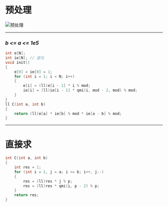# 预处理

![预处理](https://user-images.githubusercontent.com/95573252/206400420-d3cc2d30-c68b-43a4-9e56-9529d2b49016.png)

------

### ***b <= a <= 1e5***

```c++
int e[N];
int ie[N]; // 逆元
void init()
{
    e[0] = ie[0] = 1;
    for (int i = 1; i < N; i++)
    {
        e[i] = (ll)e[i - 1] * i % mod;
        ie[i] = (ll)ie[i - 1] * qmi(i, mod - 2, mod) % mod;
    }
}
ll C(int a, int b)
{
    return (ll)e[a] * ie[b] % mod * ie[a - b] % mod;
}
```
------

# 直接求

```c++
int C(int a, int b)
{
    int res = 1;
    for (int i = 1, j = a; i <= b; i++, j--)
    {
        res = (ll)res * j % p;
        res = (ll)res * qmi(i, p - 2) % p;
    }
    return res;
}
```
